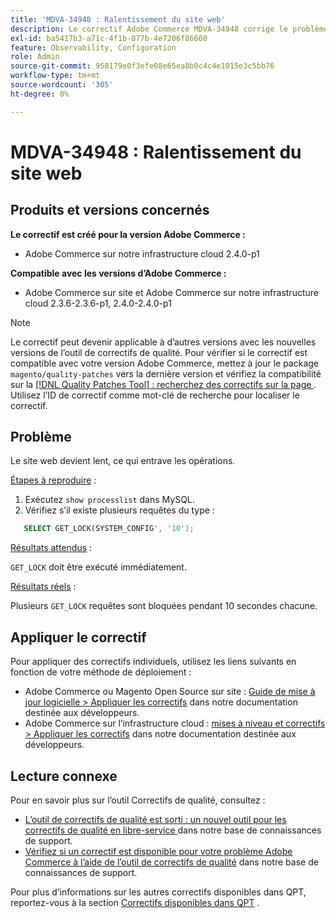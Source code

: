 ```yaml
---
title: 'MDVA-34948 : Ralentissement du site web'
description: Le correctif Adobe Commerce MDVA-34948 corrige le problème de ralentissement du site web. Ce correctif est disponible lorsque l’[outil de correctifs de qualité (QPT)](/help/announcements/adobe-commerce-announcements/magento-quality-patches-released-new-tool-to-self-serve-quality-patches.md) 1.1.1 est installé. L’ID de correctif est MDVA-34948. Veuillez noter que le problème a été corrigé dans Adobe Commerce version 2.4.1.
exl-id: ba5417b3-a71c-4f1b-877b-4e7206f86660
feature: Observability, Configuration
role: Admin
source-git-commit: 958179e0f3efe08e65ea8b0c4c4e1015e3c5bb76
workflow-type: tm+mt
source-wordcount: '305'
ht-degree: 0%

---
```


# MDVA-34948 : Ralentissement du site web


## Produits et versions concernés

**Le correctif est créé pour la version Adobe Commerce :**

* Adobe Commerce sur notre infrastructure cloud 2.4.0-p1

**Compatible avec les versions d’Adobe Commerce :**

* Adobe Commerce sur site et Adobe Commerce sur notre infrastructure cloud 2.3.6-2.3.6-p1, 2.4.0-2.4.0-p1

>[!NOTE]
>
>Le correctif peut devenir applicable à d’autres versions avec les nouvelles versions de l’outil de correctifs de qualité. Pour vérifier si le correctif est compatible avec votre version Adobe Commerce, mettez à jour le package `magento/quality-patches` vers la dernière version et vérifiez la compatibilité sur la [[!DNL Quality Patches Tool] : recherchez des correctifs sur la page ](https://devdocs.magento.com/quality-patches/tool.html#patch-grid). Utilisez l’ID de correctif comme mot-clé de recherche pour localiser le correctif.

## Problème

Le site web devient lent, ce qui entrave les opérations.

<u>Étapes à reproduire</u> :

1. Exécutez `show processlist` dans MySQL.
1. Vérifiez s’il existe plusieurs requêtes du type :

```sql
   SELECT GET_LOCK(SYSTEM_CONFIG', '10');
```

<u>Résultats attendus</u> :

`GET_LOCK` doit être exécuté immédiatement.

<u>Résultats réels</u> :

Plusieurs `GET_LOCK` requêtes sont bloquées pendant 10 secondes chacune.

## Appliquer le correctif

Pour appliquer des correctifs individuels, utilisez les liens suivants en fonction de votre méthode de déploiement :

* Adobe Commerce ou Magento Open Source sur site : [Guide de mise à jour logicielle > Appliquer les correctifs](https://devdocs.magento.com/guides/v2.4/comp-mgr/patching/mqp.html) dans notre documentation destinée aux développeurs.
* Adobe Commerce sur l’infrastructure cloud : [mises à niveau et correctifs > Appliquer les correctifs](https://devdocs.magento.com/cloud/project/project-patch.html) dans notre documentation destinée aux développeurs.

## Lecture connexe

Pour en savoir plus sur l’outil Correctifs de qualité, consultez :

* [ L’outil de correctifs de qualité est sorti : un nouvel outil pour les correctifs de qualité en libre-service ](/help/announcements/adobe-commerce-announcements/magento-quality-patches-released-new-tool-to-self-serve-quality-patches.md) dans notre base de connaissances de support.
* [Vérifiez si un correctif est disponible pour votre problème Adobe Commerce à l’aide de l’outil de correctifs de qualité](/help/support-tools/patches-available-in-qpt-tool/check-patch-for-magento-issue-with-magento-quality-patches.md) dans notre base de connaissances de support.

Pour plus d’informations sur les autres correctifs disponibles dans QPT, reportez-vous à la section [Correctifs disponibles dans QPT](https://support.magento.com/hc/en-us/sections/360010506631-Patches-available-in-QPT-tool-) .
